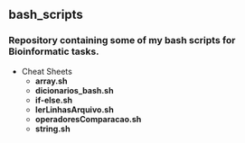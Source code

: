 ## bash_scripts

### Repository containing some of my bash scripts for Bioinformatic tasks.

- Cheat Sheets
  - __array.sh__
  - __dicionarios_bash.sh__
  - __if-else.sh__
  - __lerLinhasArquivo.sh__
  - __operadoresComparacao.sh__
  - __string.sh__
